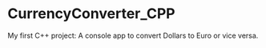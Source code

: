 # CurrencyConverter_CPP
My first C++ project: A console app to convert Dollars to Euro or vice versa.
